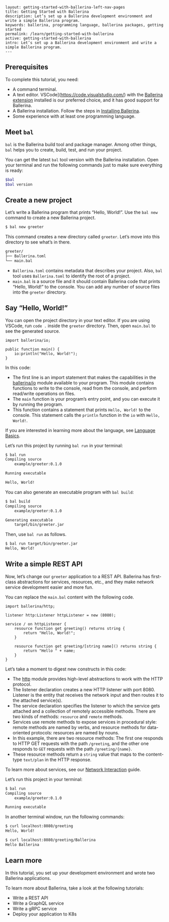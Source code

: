 ```
layout: getting-started-with-ballerina-left-nav-pages
title: Getting Started with Ballerina
description: Let’s set up a Ballerina development environment and write a simple Ballerina program.
keywords: ballerina, programming language, ballerina packages, getting started
permalink: /learn/getting-started-with-ballerina
active: getting-started-with-ballerina
intro: Let’s set up a Ballerina development environment and write a simple Ballerina program.
---
```

## Prerequisites

To complete this tutorial, you need:

- A command terminal.
- A text editor. VSCode](https://code.visualstudio.com/) with the [Ballerina extension](https://marketplace.visualstudio.com/items?itemName=WSO2.ballerina) installed is our preferred choice, and it has good support for Ballerina.
- A Ballerina installation. Follow the steps in [Installing Ballerina](https://ballerina.io/learn/installing-ballerina/setting-up-ballerina/).
- Some experience with at least one programming language. 

## Meet `bal`

`bal` is the Ballerina build tool and package manager. Among other things, `bal` helps you to create, build, test, and run your project. 

You can get the latest `bal` tool version with the Ballerina installation. Open your terminal and run the following commands just to make sure everything is ready:

```bash
$bal
$bal version
```

## Create a new project

Let’s write a Ballerina program that prints “Hello, World!”. Use the `bal new` command to create a new Ballerina project. 

```bash
$ bal new greeter
```

This command creates a new directory called `greeter`. Let’s move into this directory to see what’s in there. 

```bash
greeter/
├── Ballerina.toml
└── main.bal
```

- `Ballerina.toml` contains metadata that describes your project. Also, `bal` tool uses `Ballerina.toml` to identify the root of a project.
- `main.bal` is a source file and it should contain Ballerina code that prints “Hello, World!” to the console. You can add any number of source files into the `greeter` directory.

## Say “Hello, World!”

You can open the project directory in your text editor. If you are using VSCode, run `code .` inside the `greeter` directory. Then, open `main.bal` to see the generated source.

```ballerina
import ballerina/io;

public function main() {
    io:println("Hello, World!");
}
```

In this code:

- The first line is an import statement that makes the capabilities in the [ballerina/io](https://lib.ballerina.io/ballerina/io/latest) module available to your program. This module contains functions to write to the console, read from the console, and perform read/write operations on files.
- The `main` function is your program’s entry point, and you can execute it by running the program. 
- This function contains a statement that prints `Hello, World!` to the console. This statement calls the `println` function in the `io` with `Hello, World!`.

If you are interested in learning more about the language, see [Language Basics](https://ballerina.io/learn/language-basics/). 

Let’s run this project by running `bal run` in your terminal:

```bash
$ bal run
Compiling source
	example/greeter:0.1.0

Running executable

Hello, World!
```

You can also generate an executable program with `bal build`:

```bash
$ bal build
Compiling source
	example/greeter:0.1.0

Generating executable
	target/bin/greeter.jar
```

Then, use `bal run` as follows.

```bash
$ bal run target/bin/greeter.jar
Hello, World!
```

## Write a simple REST API

Now, let’s change our `greeter` application to a REST API. Ballerina has first-class abstractions for services, resources, etc., and they make network service development easier and more fun. 

You can replace the `main.bal` content with the following code.

```ballerina
import ballerina/http;

listener http:Listener httpListener = new (8080);

service / on httpListener {
    resource function get greeting() returns string { 
        return "Hello, World!"; 
    }

    resource function get greeting/[string name]() returns string { 
        return "Hello " + name; 
    }
}
```

Let’s take a moment to digest new constructs in this code:

- The [http](https://lib.ballerina.io/ballerina/http/latest) module provides high-level abstractions to work with the HTTP protocol. 
- The listener declaration creates a new HTTP listener with port 8080. Listener is the entity that receives the network input and then routes it to the attached service(s).
- The service declaration specifies the listener to which the service gets attached and a collection of remotely accessible methods. There are two kinds of methods: `resource` and `remote` methods.
- Services use remote methods to expose services in procedural style: remote methods are named by verbs, and resource methods for data-oriented protocols: resources are named by nouns.
- In this example, there are two resource methods: The first one responds to HTTP GET requests with the path `/greeting`, and the other one responds to `GET` requests with the path `/greeting/{name}`.
- These resource methods return a `string` value that maps to the content-type `text/plan` in the HTTP response.



To learn more about services, see our [Network Interaction](https://ballerina.io/learn/distinctive-language-features/network-interaction/) guide. 

Let’s run this project in your terminal:

```bash
$ bal run
Compiling source
	example/greeter:0.1.0

Running executable
```

In another terminal window, run the following commands:

```bash
$ curl localhost:8080/greeting
Hello, World!

$ curl localhost:8080/greeting/Ballerina
Hello Ballerina
```

## Learn more

In this tutorial, you set up your development environment and wrote two Ballerina applications.

To learn more about Ballerina, take a look at the following tutorials:

- Write a REST API
- Write a GraphQL service 
- Write a gRPC service 
- Deploy your application to K8s
